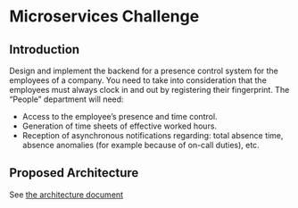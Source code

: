 # Microservices Challenge 

## Introduction 

Design and implement the backend for a presence control system for the employees of a company. You need to take into consideration that the employees must always clock in and out by registering their fingerprint.  The “People” department will need:  

* Access to the employee’s presence and time control.
* Generation of time sheets of effective worked hours.
* Reception of asynchronous notifications regarding: total absence time, absence anomalies (for example because of on-call duties), etc.

## Proposed Architecture

See [the architecture document](doc/architecture.md)

